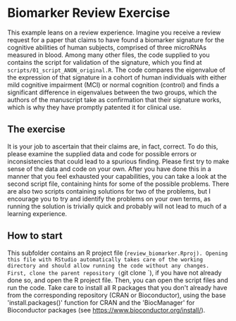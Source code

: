 # Biomarker Review Exercise
This example leans on a review experience. Imagine you receive a review request for a paper that claims to have found a biomarker signature for the cognitive abilities of human subjects, comprised of three microRNAs measured in blood. Among many other files, the code supplied to you contains the script for validation of the signature, which you find at `scripts/01_script_ANON_original.R`. The code compares the eigenvalue of the expression of that signature in a cohort of human individuals with either mild cognitive impairment (MCI) or normal cognition (control) and finds a significant difference in eigenvalues between the two groups, which the authors of the manuscript take as confirmation that their signature works, which is why they have promptly patented it for clinical use.

## The exercise
It is your job to ascertain that their claims are, in fact, correct. To do this, please examine the supplied data and code for possible errors or inconsistencies that could lead to a spurious finding. Please first try to make sense of the data and code on your own. After you have done this in a manner that you feel exhausted your capabilities, you can take a look at the second script file, containing hints for some of the possible problems. There are also two scripts containing solutions for two of the problems, but I encourage you to try and identify the problems on your own terms, as running the solution is trivially quick and probably will not lead to much of a learning experience.

## How to start
This subfolder contains an R project file (`review_biomarker.Rproj). Opening this file with RStudio automatically takes care of the working directory and should allow running the code without any changes. First, clone the parent repository (`git clone <url>`), if you have not already done so, and open the R project file. Then, you can open the script files and run the code. Take care to install all R packages that you don't already have from the corresponding repository (CRAN or Bioconductor), using the base 'install.packages()' function for CRAN and the 'BiocManager' for Bioconductor packages (see https://www.bioconductor.org/install/).
